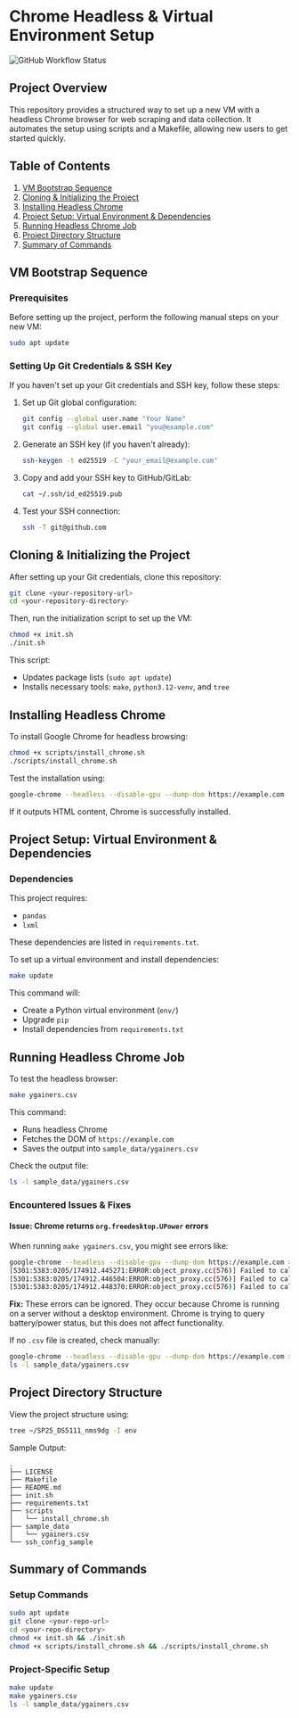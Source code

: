 # Chrome Headless & Virtual Environment Setup

![GitHub Workflow Status](https://github.com/zhollandio/SP25_DS5111_nms9dg/actions/workflows/validations.yml/badge.svg)


## Project Overview

This repository provides a structured way to set up a new VM with a headless Chrome browser for web scraping and data collection. It automates the setup using scripts and a Makefile, allowing new users to get started quickly.

## Table of Contents

1. [VM Bootstrap Sequence](#vm-bootstrap-sequence)
2. [Cloning & Initializing the Project](#cloning--initializing-the-project)
3. [Installing Headless Chrome](#installing-headless-chrome)
4. [Project Setup: Virtual Environment & Dependencies](#project-setup-virtual-environment--dependencies)
5. [Running Headless Chrome Job](#running-headless-chrome-job)
6. [Project Directory Structure](#project-directory-structure)
7. [Summary of Commands](#summary-of-commands)

## VM Bootstrap Sequence

### Prerequisites

Before setting up the project, perform the following manual steps on your new VM:

```bash
sudo apt update
```

### Setting Up Git Credentials & SSH Key

If you haven't set up your Git credentials and SSH key, follow these steps:

1. Set up Git global configuration:
   ```bash
   git config --global user.name "Your Name"
   git config --global user.email "you@example.com"
   ```

2. Generate an SSH key (if you haven't already):
   ```bash
   ssh-keygen -t ed25519 -C "your_email@example.com"
   ```

3. Copy and add your SSH key to GitHub/GitLab:
   ```bash
   cat ~/.ssh/id_ed25519.pub
   ```

4. Test your SSH connection:
   ```bash
   ssh -T git@github.com
   ```

## Cloning & Initializing the Project

After setting up your Git credentials, clone this repository:

```bash
git clone <your-repository-url>
cd <your-repository-directory>
```

Then, run the initialization script to set up the VM:

```bash
chmod +x init.sh
./init.sh
```

This script:
- Updates package lists (`sudo apt update`)
- Installs necessary tools: `make`, `python3.12-venv`, and `tree`

## Installing Headless Chrome

To install Google Chrome for headless browsing:

```bash
chmod +x scripts/install_chrome.sh
./scripts/install_chrome.sh
```

Test the installation using:

```bash
google-chrome --headless --disable-gpu --dump-dom https://example.com
```

If it outputs HTML content, Chrome is successfully installed.

## Project Setup: Virtual Environment & Dependencies

### Dependencies

This project requires:
- `pandas`
- `lxml`

These dependencies are listed in `requirements.txt`.

To set up a virtual environment and install dependencies:

```bash
make update
```

This command will:
- Create a Python virtual environment (`env/`)
- Upgrade `pip`
- Install dependencies from `requirements.txt`

## Running Headless Chrome Job

To test the headless browser:

```bash
make ygainers.csv
```

This command:
- Runs headless Chrome
- Fetches the DOM of `https://example.com`
- Saves the output into `sample_data/ygainers.csv`

Check the output file:

```bash
ls -l sample_data/ygainers.csv
```

### Encountered Issues & Fixes

#### Issue: Chrome returns `org.freedesktop.UPower` errors

When running `make ygainers.csv`, you might see errors like:

```bash
google-chrome --headless --disable-gpu --dump-dom https://example.com > sample_data/ygainers.csv
[5301:5383:0205/174912.445271:ERROR:object_proxy.cc(576)] Failed to call method: org.freedesktop.DBus.Properties.Get
[5301:5383:0205/174912.446504:ERROR:object_proxy.cc(576)] Failed to call method: org.freedesktop.UPower.GetDisplayDevice
[5301:5383:0205/174912.448370:ERROR:object_proxy.cc(576)] Failed to call method: org.freedesktop.UPower.EnumerateDevices
```

**Fix:** These errors can be ignored. They occur because Chrome is running on a server without a desktop environment. Chrome is trying to query battery/power status, but this does not affect functionality.

If no `.csv` file is created, check manually:

```bash
google-chrome --headless --disable-gpu --dump-dom https://example.com > sample_data/ygainers.csv
ls -l sample_data/ygainers.csv
```

## Project Directory Structure

View the project structure using:

```bash
tree ~/SP25_DS5111_nms9dg -I env
```

Sample Output:
```
.
├── LICENSE
├── Makefile
├── README.md
├── init.sh
├── requirements.txt
├── scripts
│   └── install_chrome.sh
├── sample_data
│   └── ygainers.csv
└── ssh_config_sample
```

## Summary of Commands

### Setup Commands
```bash
sudo apt update
git clone <your-repo-url>
cd <your-repo-directory>
chmod +x init.sh && ./init.sh
chmod +x scripts/install_chrome.sh && ./scripts/install_chrome.sh
```

### Project-Specific Setup
```bash
make update
make ygainers.csv
ls -l sample_data/ygainers.csv
```
